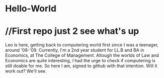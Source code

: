 # Hello-World
//First repo just 2 see what's up
=================================
Leo is here, getting back to computering world first since I was a teenager, around '08-'09.
Currently, I'm a 2nd year student for LL.B and BA in Economics, at The College of Management.
Altough the worlds of Law and Economics are quite interesting, I had the urge to check if computering is still doable for me. So here I am, signed to github with that intention.
Will it work out? We'll see. 
